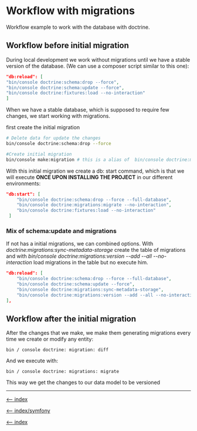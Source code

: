 # Workflow with migrations

Workflow example to work with the database with doctrine.

## Workflow before initial migration

During local development we work without migrations until we have a stable version of the database.
(We can use a composer script similar to this one):

```json
"db:reload": [
"bin/console doctrine:schema:drop --force",
"bin/console doctrine:schema:update --force",
"bin/console doctrine:fixtures:load --no-interaction"
]
```

When we have a stable database, which is supposed to require few changes, we start working with migrations.

first create the initial migration

``` bash
# Delete data for update the changes
bin/console doctrine:schema:drop --force

#Create initial migration
bin/console make:migration # this is a alias of  bin/console doctrine:migration:diff
```

With this initial migration we create a db: start command, which is that we will execute **ONCE UPON INSTALLING THE PROJECT** in our different environments:

```json
"db:start": [
    "bin/console doctrine:schema:drop --force --full-database",
    "bin/console doctrine:migrations:migrate --no-interaction",
    "bin/console doctrine:fixtures:load --no-interaction"
 ]
```

### Mix of schema:update and migrations

If not has a initial migrations, we can combined options. With *doctrine:migrations:sync-metadata-storage* create the table of migrations and with *bin/console doctrine:migrations:version --add --all --no-interaction* load migrations in the table but no execute him.

```json
"db:reload": [
    "bin/console doctrine:schema:drop --force --full-database",
    "bin/console doctrine:schema:update --force",
    "bin/console doctrine:migrations:sync-metadata-storage",
    "bin/console doctrine:migrations:version --add --all --no-interaction"
],
```

## Workflow after the initial migration

After the changes that we make, we make them generating migrations every time we create or modify any entity:

`bin / console doctrine: migration: diff`

And we execute with:

`bin / console doctrine: migrations: migrate`

This way we get the changes to our data model to be versioned

---

[<-- index](/symfony/database-doctrine/index.md)

[<-- index/symfony](/symfony/index.md)

[<-- index](/README.md)
